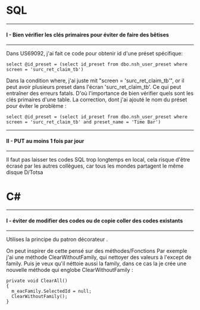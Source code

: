 # SQL
***
#### I - Bien vérifier les clés primaires pour éviter de faire des bêtises
***
Dans US69092, j'ai fait ce code pour obtenir id d'une préset spécifique:
````
select @id_preset = (select id_preset from dbo.nsh_user_preset where screen = 'surc_ret_claim_tb')
````
Dans la condition where, j'ai juste mit "screen = 'surc_ret_claim_tb'",  or il peut avoir plusieurs preset dans l'écran 'surc_ret_claim_tb'.
Ce qui peut entraîner des erreurs fatals.
D'où l'importance de bien vérifier quels sont les clés primaires d'une table.
La correction, dont j'ai ajouté le nom du préset pour éviter le problème :
````
select @id_preset = (select id_preset from dbo.nsh_user_preset where screen = 'surc_ret_claim_tb' and preset_name = 'Time Bar')
````

***
#### II - PUT au moins 1 fois par jour 
***
Il faut pas laisser tes codes SQL trop longtemps en local, cela risque d'être écrasé par les autres collègues, car tous les mondes partagent le même disque D/Totsa


# C#
***
#### I - éviter de modifier des codes ou de copie coller des codes existants
***
Utilises la principe du patron décorateur .

On peut inspirer de cette pensé sur des méthodes/Fonctions
Par exemple j'ai une méthode ClearWithoutFamily, qui nettoyer des valeurs à l'except de family.
Puis je veux qu'il néttoie aussi la family, dans ce cas la je crée une nouvelle méthode qui englobe ClearWithoutFamily :
````
private void ClearAll()
{
  m_eacFamily.SelectedId = null;
  ClearWithoutFamily();
}
````